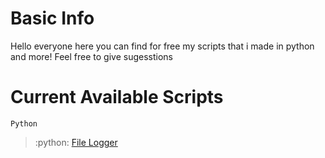 # Basic Info

Hello everyone here you can find for free my scripts that i made in python and more! Feel free to give sugesstions

# Current Available Scripts

`Python`
> :python: [File Logger](https://github.com/MatixAndr09/My-Scripts/blob/main/File%20Logger/FileLogger.py)
